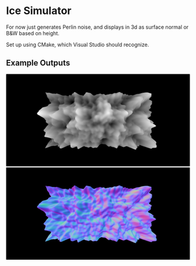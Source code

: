 # Ice Simulator

For now just generates Perlin noise, and displays in 3d as surface normal or B&W based on height.

Set up using CMake, which Visual Studio should recognize.

## Example Outputs

<img alt="Detail heightmap generated with the tool" src="./img/height.png" width="576">

<img alt="Corresponding normal map" src="./img/normal.png" width="576">
